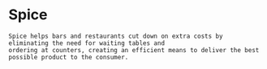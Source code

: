 # Spice
    Spice helps bars and restaurants cut down on extra costs by eliminating the need for waiting tables and
    ordering at counters, creating an efficient means to deliver the best possible product to the consumer.
